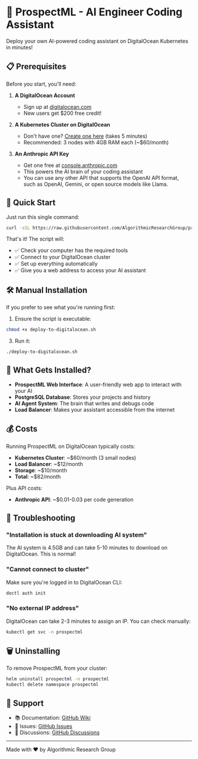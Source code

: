 # 🤖 ProspectML - AI Engineer Coding Assistant

Deploy your own AI-powered coding assistant on DigitalOcean Kubernetes in minutes!

## 📋 Prerequisites

Before you start, you'll need:

1. **A DigitalOcean Account** 
   - Sign up at [digitalocean.com](https://www.digitalocean.com)
   - New users get $200 free credit!

2. **A Kubernetes Cluster on DigitalOcean**
   - Don't have one? [Create one here](https://cloud.digitalocean.com/kubernetes/clusters/new) (takes 5 minutes)
   - Recommended: 3 nodes with 4GB RAM each (~$60/month)

3. **An Anthropic API Key**
   - Get one free at [console.anthropic.com](https://console.anthropic.com/api)
   - This powers the AI brain of your coding assistant
   - You can use any other API that supports the OpenAI API format, such as OpenAI, Gemini, or open source models like Llama.

## 🎯 Quick Start

Just run this single command:

```bash
curl -sSL https://raw.githubusercontent.com/AlgorithmicResearchGroup/prospectml_deploy/master/public_deploy/deploy-to-digitalocean.sh | bash
```

That's it! The script will:
- ✅ Check your computer has the required tools
- ✅ Connect to your DigitalOcean cluster
- ✅ Set up everything automatically
- ✅ Give you a web address to access your AI assistant

## 🛠 Manual Installation

If you prefer to see what you're running first:

1. Ensure the script is executable:
```bash
chmod +x deploy-to-digitalocean.sh
```

3. Run it:
```bash
./deploy-to-digitalocean.sh
```

## 📖 What Gets Installed?

- **ProspectML Web Interface**: A user-friendly web app to interact with your AI
- **PostgreSQL Database**: Stores your projects and history
- **AI Agent System**: The brain that writes and debugs code
- **Load Balancer**: Makes your assistant accessible from the internet

## 💰 Costs

Running ProspectML on DigitalOcean typically costs:
- **Kubernetes Cluster**: ~$60/month (3 small nodes)
- **Load Balancer**: ~$12/month
- **Storage**: ~$10/month
- **Total**: ~$82/month

Plus API costs:
- **Anthropic API**: ~$0.01-0.03 per code generation

## 🔧 Troubleshooting

### "Installation is stuck at downloading AI system"
The AI system is 4.5GB and can take 5-10 minutes to download on DigitalOcean. This is normal!

### "Cannot connect to cluster"
Make sure you're logged in to DigitalOcean CLI:
```bash
doctl auth init
```

### "No external IP address"
DigitalOcean can take 2-3 minutes to assign an IP. You can check manually:
```bash
kubectl get svc -n prospectml
```

## 🗑 Uninstalling

To remove ProspectML from your cluster:
```bash
helm uninstall prospectml -n prospectml
kubectl delete namespace prospectml
```

## 🤝 Support

- 📚 Documentation: [GitHub Wiki](https://github.com/AlgorithmicResearchGroup/prospectml_deploy/wiki)
- 🐛 Issues: [GitHub Issues](https://github.com/AlgorithmicResearchGroup/prospectml_deploy/issues)
- 💬 Discussions: [GitHub Discussions](https://github.com/AlgorithmicResearchGroup/prospectml_deploy/discussions)

---

Made with ❤️ by Algorithmic Research Group